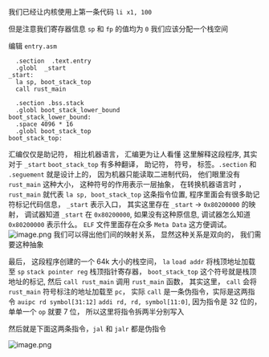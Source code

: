 我们已经让内核使用上第一条代码 `li x1, 100`

但是注意我们寄存器信息
`sp` 和 `fp` 的值均为 `0`
我们应该分配一个栈空间

编辑 `entry.asm`
```Assembly
  .section  .text.entry
  .globl  _start
_start:
  la sp, boot_stack_top
  call rust_main

  .section .bss.stack
  .globl boot_stack_lower_bound
boot_stack_lower_bound:
  .space 4096 * 16
  .globl boot_stack_top
boot_stack_top:
```
汇编仅仅是助记符， 相比机器语言， 汇编更为让人看懂
这里解释这段程序, 其实对于 `_start` `boot_stack_top` 有多种翻译， 助记符， 符号， 标签。`.section` 和 `.seguement`  就是设计上的， 因为机器只能读取二进制代码， 他们眼里没有 `rust_main` 这种大小， 这种符号的作用表示一层抽象， 在转换机器语言时 ， `rust_main` 就代表 `la sp, boot_stack_top` 这条指令位置,  程序里面会有很多助记符标记代码信息， `_start` 表示入口， 其实这里存在 `_start` -> `0x80200000` 的映射， 调试器知道 `_start` 在 `0x80200000`, 如果没有这种原信息, 调试器怎么知道 `0x80200000` 表示什么。 `ELF` 文件里面存在众多 `Meta Data` 这方便调试。
![image.png](https://s2.loli.net/2023/10/22/2V9FvLaobrceA6q.png)
我们可以得出他们间的映射关系，  显然这种关系是双向的， 我们需要这种抽象

最后， 这段程序创建的一个 64k  大小的栈空间， `la` `load addr` 将栈顶地址加载至  `sp` `stack pointer reg` 栈顶指针寄存器， `boot_stack_top` 这个符号就是栈顶地址的标记, 然后 `call rust_main`  调用 `rust_main` 函数， 其实这里， `call` 会将 `rust_main` 符号标注的地址加载至 `pc`， 实际 `call` 是一条伪指令，实际是这两指令 `auipc rd symbol[31:12]` `addi rd, rd, symbol[11:0]`, 因为指令是 32 位的， 单单一个  `op`  就要 7 位， 所以这里将指令拆两半分别写入

然后就是下面这两条指令，`jal` 和 `jalr` 都是伪指令

![image.png](https://s2.loli.net/2023/10/22/QsWBC6ziJr7HlaN.png)

